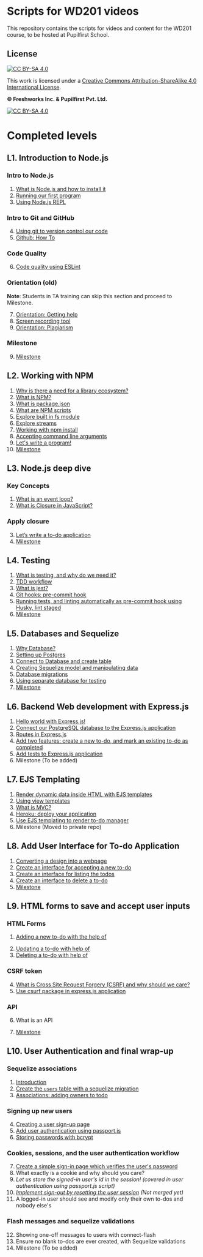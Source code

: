 # Scripts for WD201 videos

This repository contains the scripts for videos and content for the WD201 course, to be hosted at Pupilfirst School.


## License

[![CC BY-SA 4.0][cc-by-sa-shield]][cc-by-sa]

This work is licensed under a
[Creative Commons Attribution-ShareAlike 4.0 International License][cc-by-sa].

**&copy; Freshworks Inc. & Pupilfirst Pvt. Ltd.**

[![CC BY-SA 4.0][cc-by-sa-image]][cc-by-sa]

[cc-by-sa]: http://creativecommons.org/licenses/by-sa/4.0/
[cc-by-sa-image]: https://licensebuttons.net/l/by-sa/4.0/88x31.png
[cc-by-sa-shield]: https://img.shields.io/badge/License-CC%20BY--SA%204.0-lightgrey.svg

# Completed levels
## L1. Introduction to Node.js

### Intro to Node.js
1. [What is Node.js and how to install it](./introduction-to-nodejs/what-is-node-js-with-installation/README.md)
2. [Running our first program](./introduction-to-nodejs/running-first-program/README.md)
3. [Using Node.js REPL](./introduction-to-nodejs/nodejs-repl/README.md)

### Intro to Git and GitHub
4. [Using git to version control our code](./introduction-to-nodejs/intro-to-git/README.md)
5. [Github: How To](./introduction-to-nodejs/github-how-to/README.md)

### Code Quality
6. [Code quality using ESLint](./introduction-to-nodejs/setting-up-eslint/README.md)

### Orientation (old)

**Note**: Students in TA training can skip this section and proceed to Milestone.

7. [Orientation: Getting help](./get-started-with-git-and-github/getting-help)
8. [Screen recording tool](./get-started-with-git-and-github/getting-help/screen-recording.md)
9. [Orientation: Plagiarism](./get-started-with-git-and-github/plagiarism)

### Milestone
9. [Milestone](./introduction-to-nodejs/milestone/README.md)

## L2. Working with NPM
1. [Why is there a need for a library ecosystem?](./working-with-npm/package-management-and-library-ecosystem/README.md)
2. [What is NPM?](./working-with-npm/about-npm-and-uses/README.md)
3. [What is package.json](./working-with-npm/package-json-in-npm/README.md)
4. [What are NPM scripts](./working-with-npm/npm-scripts/README.md)
5. [Explore built in fs module](./working-with-npm/nodejs-fs-module/README.md)
6. [Explore streams](./working-with-npm/nodejs-stream-module/README.md)
7. [Working with npm install](./working-with-npm/npm-install-packages/README.md)
8. [Accepting command line arguments](./working-with-npm/accepting-cli-commands/README.md)
9. [Let's write a program!](./working-with-npm/write-first-node-program/README.md)
10. [Milestone](./working-with-npm/milestone/README.md)


## L3. Node.js deep dive

### Key Concepts
1. [What is an event loop?](./nodejs-deep-dive/what-is-event-loop/README.md)
2. [What is Closure in JavaScript?](./nodejs-deep-dive/closures-in-js/README.md)

### Apply closure
3. [Let’s write a  to-do application](./nodejs-deep-dive/todo-using-closure/README.md)
4. [Milestone](./nodejs-deep-dive/milestone/README.md)

## L4. Testing
1. [What is testing, and why do we need it?](./testing/why-need-testing/README.md)
2. [TDD workflow](./testing/tdd/README.md)
3. [What is jest?](./testing/jest/README.md)
4. [Git hooks: pre-commit hook](./testing/git-hooks/README.md)
5. [Running tests, and linting automatically as pre-commit hook using Husky, lint staged](./testing/husky-precommit-hook/README.md)
6. [Milestone](./testing/milestone/README.md)

## L5. Databases and Sequelize

1. [Why Database?](./databases/why-database/README.md)
2. [Setting up Postgres](./databases/setting-up-postgres/README.md)
3. [Connect to Database and create table](./databases/connect-to-db/README.md)
4. [Creating Sequelize model and manipulating data](./databases/creating-sequelize-models/README.md)
5. [Database migrations](./databases/migrations/README.md)
6. [Using separate database for testing](./databases/separate-db/README.md)
7. [Milestone](./databases/milestone/README.md)

## L6. Backend Web development with Express.js
1. [Hello world with Express.js!](backend-dev-with-express/introduction-to-express/README.md)
2. [Connect our PostgreSQL database to the Express.js application](backend-dev-with-express/connect-express-with-postgres/README.md)
3. [Routes in Express.js](backend-dev-with-express/routes-in-express/README.md)
4. [Add two features: create a new to-do, and mark an existing to-do as completed](./backend-dev-with-express/create-and-update-todo/README.md)
5. [Add tests to Express.js application](./backend-dev-with-express/add-tests/README.md)
6. Milestone (To be added)

## L7. EJS Templating
1. [Render dynamic data inside HTML with EJS templates](./ejs-templating/dynamic-html-with-ejs/README.md)
2. [Using view templates](./ejs-templating/view-templates/README.md)
3. [What is MVC?](./ejs-templating/mvc/README.md)
4. [Heroku: deploy your application](./ejs-templating/deploy-application-to-heroku/README.md)
5. [Use EJS templating to render to-do manager](./ejs-templating/ejs-templating-for-todo-manager/README.md)
6. Milestone (Moved to private repo)


## L8. Add User Interface for To-do Application
1. [Converting a design into a webpage](./todo-user-interface/converting-design-into-webpage/README.md)
2. [Create an interface for accepting a new to-do](./todo-user-interface/interface-for-new-to-do/README.md)
3. [Create an interface for listing the todos](./todo-user-interface/interface-for-listing-to-dos/README.md)
4. [Create an interface to delete a to-do](./todo-user-interface/interface-to-delete-to-do/README.md)
5. [Milestone](./todo-user-interface/todo-interface-milestone/README.md)


## L9.  HTML forms to save and accept user inputs

### HTML Forms 
1. [Adding a new to-do with the help of <form>](./html-forms/add-new-todo/README.md)
2. [Updating a to-do with help of <form>](./html-forms/updating-todo/README.md)
3. [Deleting a to-do with help of <form>](./html-forms/delete-todo/README.md)

### CSRF token
4. [What is Cross Site Request Forgery (CSRF) and why should we care?](./html-forms/why-csrf/README.md)
5. [Use csurf package in express.js application](./html-forms/use-csurf/README.md)

### API 
6. What is an API

7. [Milestone](./html-forms/milestone/README.md)

## L10. User Authentication and final wrap-up

### Sequelize associations 

1. [Introduction](./user-authentication/introduction/README.md)
2. [Create the `users` table with a sequelize migration]('./../user-authentication/create-users-table-with-sequelize-migration/README.md)
3. [Associations: adding owners to todo]('./user-authentication/../../user-authentication/associations-adding-owners-to-todo/README.md)

### Signing up new users

4. [Creating a user sign-up page](./user-authentication/create-user-signup-page/README.md)
5. [Add user authentication using passport.js]('./../user-authentication/authentication-using-passport/README.md)
6. [Storing passwords with bcrypt](./user-authentication/storing-password-using-bcrypt/README.md)

### Cookies, sessions, and the user authentication workflow

7. [Create a simple sign-in page which verifies the user's password]('./../user-authentication/signin-with-password-verification/README.md)
8. What exactly is a cookie and why should you care?
9. *Let us store the signed-in user's id in the session! (covered in user authentication using passport.js script)*
10. *[Implement sign-out by resetting the user session](https://github.com/pupilfirst/wd201-scripts/pull/134/files) (Not merged yet)*
11. A logged-in user should see and modify only their own to-dos and nobody else's

### Flash messages and sequelize validations

12. Showing one-off messages to users with connect-flash
13. Ensure no blank to-dos are ever created, with Sequelize validations
14. Milestone (To be added)
